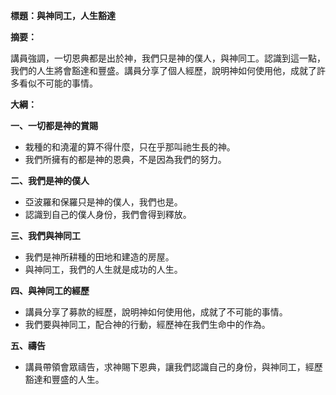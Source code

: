 **標題：與神同工，人生豁達**

**摘要：**

講員強調，一切恩典都是出於神，我們只是神的僕人，與神同工。認識到這一點，我們的人生將會豁達和豐盛。講員分享了個人經歷，說明神如何使用他，成就了許多看似不可能的事情。

**大綱：**

**一、一切都是神的賞賜**
* 栽種的和澆灌的算不得什麼，只在乎那叫祂生長的神。
* 我們所擁有的都是神的恩典，不是因為我們的努力。

**二、我們是神的僕人**
* 亞波羅和保羅只是神的僕人，我們也是。
* 認識到自己的僕人身份，我們會得到釋放。

**三、我們與神同工**
* 我們是神所耕種的田地和建造的房屋。
* 與神同工，我們的人生就是成功的人生。

**四、與神同工的經歷**
* 講員分享了募款的經歷，說明神如何使用他，成就了不可能的事情。
* 我們要與神同工，配合神的行動，經歷神在我們生命中的作為。

**五、禱告**
* 講員帶領會眾禱告，求神賜下恩典，讓我們認識自己的身份，與神同工，經歷豁達和豐盛的人生。